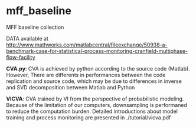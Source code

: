 # mff_baseline
MFF baseline collection

DATA available at http://www.mathworks.com/matlabcentral/fileexchange/50938-a-benchmark-case-for-statistical-process-monitoring-cranfield-multiphase-flow-facility

**CVA.py**:  CVA is achieved by python according to the source code (Matlab). However, There are differents in performances between the code replication and source code, which may be due to differences in inverse and SVD decomposition between Matlab and Python

**VICVA**: CVA trained by VI from the perspective of probabilistic modeling. Because of the limitation of our computers, downsampling is performaned to reduce the computation burden. Detailed introductions about model training and process monitoring are presented in ./tutorial/vicva.pdf
